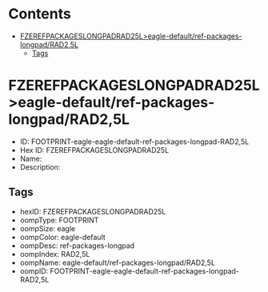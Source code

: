 



Contents
========

* [FZEREFPACKAGESLONGPADRAD25L>eagle-default/ref-packages-longpad/RAD2,5L](#fzerefpackageslongpadrad25leagle-defaultref-packages-longpadrad25l)
	* [Tags](#tags)

# FZEREFPACKAGESLONGPADRAD25L>eagle-default/ref-packages-longpad/RAD2,5L

- ID: FOOTPRINT-eagle-eagle-default-ref-packages-longpad-RAD2,5L
- Hex ID: FZEREFPACKAGESLONGPADRAD25L
- Name: 
- Description: 

## Tags

- hexID: FZEREFPACKAGESLONGPADRAD25L
- oompType: FOOTPRINT
- oompSize: eagle
- oompColor: eagle-default
- oompDesc: ref-packages-longpad
- oompIndex: RAD2,5L
- oompName: eagle-default/ref-packages-longpad/RAD2,5L
- oompID: FOOTPRINT-eagle-eagle-default-ref-packages-longpad-RAD2,5L
